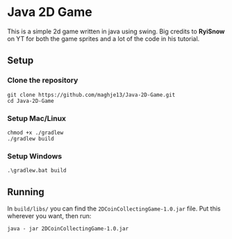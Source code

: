 # Java 2D Game
This is a simple 2d game written in java using swing.
Big credits to **RyiSnow** on YT for both the game sprites and a lot of the code in his tutorial.

## Setup

### Clone the repository
```
git clone https://github.com/maghje13/Java-2D-Game.git
cd Java-2D-Game
```

### Setup Mac/Linux
```
chmod +x ./gradlew
./gradlew build
```

### Setup Windows
```
.\gradlew.bat build
```


## Running
In ```build/libs/``` you can find the ```2DCoinCollectingGame-1.0.jar``` file.
Put this wherever you want, then run:
```
java - jar 2DCoinCollectingGame-1.0.jar
```
